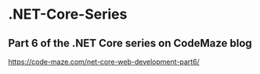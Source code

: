# .NET-Core-Series
## Part 6 of the .NET Core series on CodeMaze blog
https://code-maze.com/net-core-web-development-part6/

